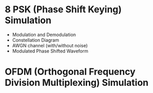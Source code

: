 <h1> 8 PSK (Phase Shift Keying) Simulation </h1>

* Modulation and Demodulation
* Constellation Diagram
* AWGN channel (with/without noise)
* Modulated Phase Shifted Waveform

<h1> OFDM (Orthogonal Frequency Division Multiplexing) Simulation </h1>